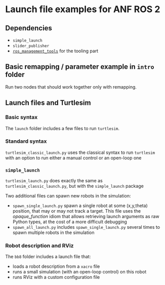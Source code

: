 # Launch file examples for ANF ROS 2

## Dependencies

- `simple_launch`
- `slider_publisher`
- [`ros_management_tools`](https://github.com/oKermorgant/ros_management_tools.git) for the tooling part


## Basic remapping / parameter example in `intro` folder

Run two nodes that should work together only with remapping.

## Launch files and Turtlesim

### Basic syntax

The `launch` folder includes a few files to run `turtlesim`.

### Standard syntax

`turtlesim_classic_launch.py` uses the classical syntax to run `turtlesim` with an option to run either a manual control or an open-loop one

### `simple_launch`

`turtlesim_launch.py` does exactly the same as `turtlesim_classic_launch.py`, but with the `simple_launch` package

Two additional files can spawn new robots in the simulation:

- `spawn_single_launch.py` spawn a single robot at some (x,y,theta) position, that may or may not track a target. This file uses the *opaque_function* idiom that allows retrieving launch arguments as raw Python types, at the cost of a more difficult debugging
- `spawn_all_launch.py` includes `spawn_single_launch.py` several times to spawn multiple robots in the simulation


### Robot description and RViz

The `bb8` folder includes a launch file that:

- loads a robot description from a `xacro` file
- runs a small simulation (with an open-loop control) on this robot
- runs RViz with a custom configuration file
    
